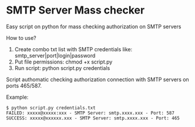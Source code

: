 # SMTP Server Mass checker
Easy script on python for mass checking authorization on SMTP servers

How to use?

1. Create combo txt list with SMTP credentials like: smtp_server|port|login|password
2. Put file permissions: chmod +x script.py
3. Run script: python script.py credentials

Script authomatic checking authorization connection with SMTP servers on ports 465/587. 

Example:

```
$ python script.py credentials.txt
FAILED: xxxxx@xxxxx:xxx - SMTP Server: smtp.xxxx.xxx - Port: 587
SUCCESS: xxxxx@xxxxxx.xxx - SMTP Server: smtp.xxxx.xxx - Port: 465
```
